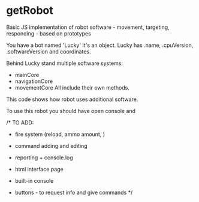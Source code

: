 # getRobot
Basic JS implementation of robot software - movement, targeting, responding - based on prototypes

You have a bot named 'Lucky' It's an object.
Lucky has .name, .cpuVersion, .softwareVersion and coordinates.

Behind Lucky stand multiple software systems:
- mainCore
- navigationCore
- movementCore
All include their own methods.

This code shows how robot uses additional software.

To use this robot you should have open console and 

/* 
TO ADD:
- fire system (reload, ammo amount, )
- command adding and editing
- reporting + console.log

- html interface page
- built-in console
- buttons - to request info and give commands
*/
